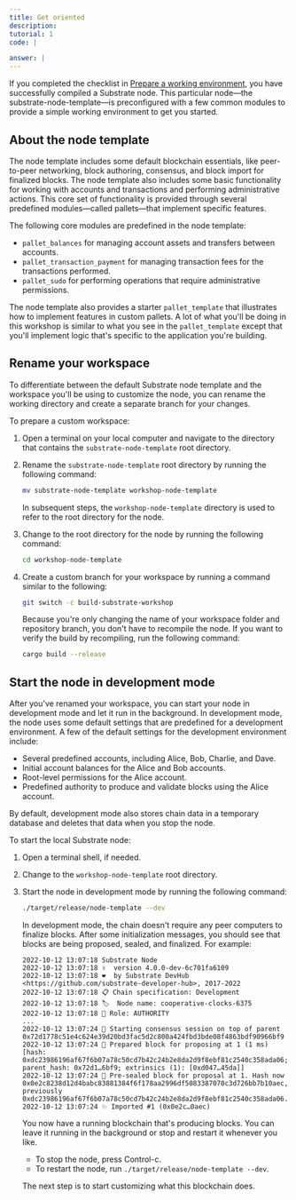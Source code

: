 ```yaml
---
title: Get oriented
description:
tutorial: 1
code: |

answer: |
---
```


If you completed the checklist in [Prepare a working environment](/tutorials/collectibles-workshop/01-prepare/), you have successfully compiled a Substrate node.
This particular node—the substrate-node-template—is preconfigured with a few common modules to provide a simple working environment to get you started.

## About the node template

The node template includes some default blockchain essentials, like peer-to-peer networking, block authoring, consensus, and block import for finalized blocks.
The node template also includes some basic functionality for working with accounts and transactions and performing administrative actions.
This core set of functionality is provided through several predefined modules—called pallets—that implement specific features.

The following core modules are predefined in the node template:

- `pallet_balances` for managing account assets and transfers between accounts.
- `pallet_transaction_payment` for managing transaction fees for the transactions performed.
- `pallet_sudo` for performing operations that require administrative permissions.

The node template also provides a starter `pallet_template` that illustrates how to implement features in custom pallets.
A lot of what you'll be doing in this workshop is similar to what you see in the `pallet_template` except that you'll implement logic that's specific to the application you're building.

## Rename your workspace

To differentiate between the default Substrate node template and the workspace you'll be using to customize the node, you can rename the working directory and create a separate branch for your changes.

To prepare a custom workspace:

1. Open a terminal on your local computer and navigate to the directory that contains the `substrate-node-template` root directory.

2. Rename the `substrate-node-template` root directory by running the following command:
   
   ```bash
   mv substrate-node-template workshop-node-template
   ```

   In subsequent steps, the `workshop-node-template` directory is used to refer to the root directory for the node.

1. Change to the root directory for the node by running the following command:
   
   ```bash
   cd workshop-node-template
   ```

1. Create a custom branch for your workspace by running a command similar to the following:
   
   ```bash
   git switch -c build-substrate-workshop
   ```

   Because you're only changing the name of your workspace folder and repository branch, you don't have to recompile the node.
   If you want to verify the build by recompiling, run the following command:

   ```bash
   cargo build --release
   ```

## Start the node in development mode

After you've renamed your workspace, you can start your node in development mode and let it run in the background.
In development mode, the node uses some default settings that are predefined for a development environment. 
A few of the default settings for the development environment include:

- Several predefined accounts, including Alice, Bob, Charlie, and Dave.
- Initial account balances for the Alice and Bob accounts.
- Root-level permissions for the Alice account.
- Predefined authority to produce and validate blocks using the Alice account.
  
By default, development mode also stores chain data in a temporary database and deletes that data when you stop the node. 

To start the local Substrate node:

1. Open a terminal shell, if needed.

2. Change to the `workshop-node-template` root directory.

3. Start the node in development mode by running the following command:
   
   ```bash
   ./target/release/node-template --dev
   ```
   
   In development mode, the chain doesn't require any peer computers to finalize blocks. 
   After some initialization messages, you should see that blocks are being proposed, sealed,  and finalized.
   For example:

   ```text
   2022-10-12 13:07:18 Substrate Node    
   2022-10-12 13:07:18 ✌️  version 4.0.0-dev-6c701fa6109    
   2022-10-12 13:07:18 ❤️  by Substrate DevHub <https://github.com/substrate-developer-hub>, 2017-2022    
   2022-10-12 13:07:18 📋 Chain specification: Development    
   2022-10-12 13:07:18 🏷  Node name: cooperative-clocks-6375    
   2022-10-12 13:07:18 👤 Role: AUTHORITY    
   ...
   2022-10-12 13:07:24 🙌 Starting consensus session on top of parent 0x72d1778c51e4c624e39d20bd3fac5d2c800a424fbd3bde08f4863bdf90966bf9    
   2022-10-12 13:07:24 🎁 Prepared block for proposing at 1 (1 ms) [hash: 0xdc23986196af67f6b07a78c50cd7b42c24b2e8da2d9f8ebf81c2540c358ada06; parent_hash: 0x72d1…6bf9; extrinsics (1): [0xd047…45da]]    
   2022-10-12 13:07:24 🔖 Pre-sealed block for proposal at 1. Hash now 0x0e2c8238d12d4babc83881384f6f178aa2996df5083387070c3d726bb7b10aec, previously 0xdc23986196af67f6b07a78c50cd7b42c24b2e8da2d9f8ebf81c2540c358ada06.    
   2022-10-12 13:07:24 ✨ Imported #1 (0x0e2c…0aec)
   ```

   You now have a running blockchain that's producing blocks.
   You can leave it running in the background or stop and restart it whenever you like.
   
   - To stop the node, press Control-c.
   - To restart the node, run `./target/release/node-template --dev`.

   The next step is to start customizing what this blockchain does.

